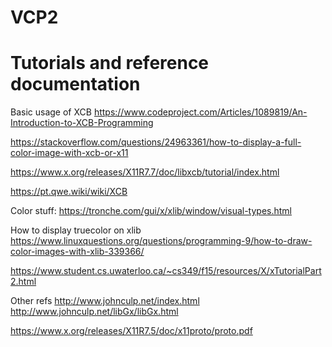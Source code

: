 # VCP2

# Tutorials and reference documentation

Basic usage of XCB
https://www.codeproject.com/Articles/1089819/An-Introduction-to-XCB-Programming

https://stackoverflow.com/questions/24963361/how-to-display-a-full-color-image-with-xcb-or-x11

https://www.x.org/releases/X11R7.7/doc/libxcb/tutorial/index.html

https://pt.qwe.wiki/wiki/XCB

Color stuff:
https://tronche.com/gui/x/xlib/window/visual-types.html

How to display truecolor on xlib
https://www.linuxquestions.org/questions/programming-9/how-to-draw-color-images-with-xlib-339366/

https://www.student.cs.uwaterloo.ca/~cs349/f15/resources/X/xTutorialPart2.html

Other refs
http://www.johnculp.net/index.html
http://www.johnculp.net/libGx/libGx.html

https://www.x.org/releases/X11R7.5/doc/x11proto/proto.pdf

